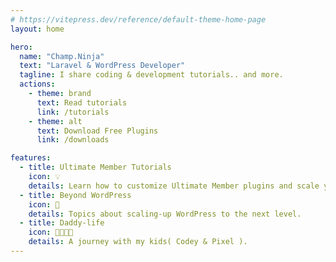 ```yaml
---
# https://vitepress.dev/reference/default-theme-home-page
layout: home

hero:
  name: "Champ.Ninja"
  text: "Laravel & WordPress Developer"
  tagline: I share coding & development tutorials.. and more.
  actions:
    - theme: brand
      text: Read tutorials
      link: /tutorials
    - theme: alt
      text: Download Free Plugins
      link: /downloads

features:
  - title: Ultimate Member Tutorials
    icon: 💡
    details: Learn how to customize Ultimate Member plugins and scale your WP membership sites.
  - title: Beyond WordPress
    icon: 🚀
    details: Topics about scaling-up WordPress to the next level.
  - title: Daddy-life 
    icon: 👨‍👩‍👦‍👦
    details: A journey with my kids( Codey & Pixel ).
---
```


